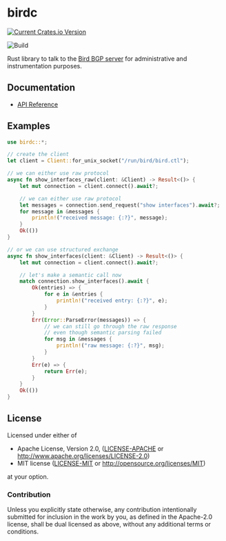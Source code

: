 # birdc

[![Current Crates.io Version](https://img.shields.io/crates/v/birdc.svg)](https://crates.io/crates/birdc)

![Build](https://github.com/amodm/birdc-rs/workflows/Main/badge.svg?branch=main)

Rust library to talk to the [Bird BGP server](https://bird.network.cz/) for administrative
and instrumentation purposes.

## Documentation

- [API Reference](https://docs.rs/birdc)

## Examples

```rust
use birdc::*;

// create the client
let client = Client::for_unix_socket("/run/bird/bird.ctl");

// we can either use raw protocol
async fn show_interfaces_raw(client: &Client) -> Result<()> {
    let mut connection = client.connect().await?;

    // we can either use raw protocol
    let messages = connection.send_request("show interfaces").await?;
    for message in &messages {
        println!("received message: {:?}", message);
    }
    Ok(())
}

// or we can use structured exchange
async fn show_interfaces(client: &Client) -> Result<()> {
    let mut connection = client.connect().await?;

    // let's make a semantic call now
    match connection.show_interfaces().await {
        Ok(entries) => {
            for e in &entries {
                println!("received entry: {:?}", e);
            }
        }
        Err(Error::ParseError(messages)) => {
            // we can still go through the raw response
            // even though semantic parsing failed
            for msg in &messages {
                println!("raw message: {:?}", msg);
            }
        }
        Err(e) => {
            return Err(e);
        }
    }
    Ok(())
}
```

## License

Licensed under either of

* Apache License, Version 2.0, ([LICENSE-APACHE](LICENSE-APACHE) or http://www.apache.org/licenses/LICENSE-2.0)
* MIT license ([LICENSE-MIT](LICENSE-MIT) or http://opensource.org/licenses/MIT)

at your option.

### Contribution

Unless you explicitly state otherwise, any contribution intentionally submitted
for inclusion in the work by you, as defined in the Apache-2.0 license, shall be dual licensed as above, without any
additional terms or conditions.

